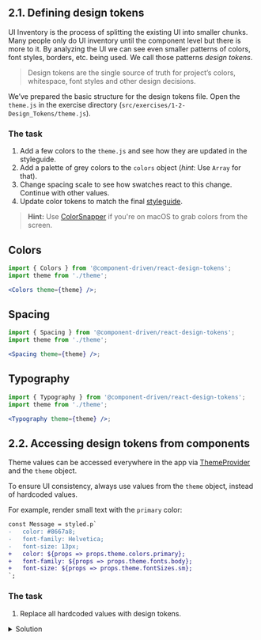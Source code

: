 ## 2.1. Defining design tokens

UI Inventory is the process of splitting the existing UI into smaller chunks. Many people only do UI inventory until the component level but there is more to it. By analyzing the UI we can see even smaller patterns of colors, font styles, borders, etc. being used. We call those patterns _design tokens_.

> Design tokens are the single source of truth for project’s colors, whitespace, font styles and other design decisions.

We’ve prepared the basic structure for the design tokens file. Open the `theme.js` in the exercise directory (`src/exercises/1-2-Design_Tokens/theme.js`).

### The task

1. Add a few colors to the `theme.js` and see how they are updated in the styleguide.
1. Add a palette of grey colors to the `colors` object (_hint_: Use `Array` for that).
1. Change spacing scale to see how swatches react to this change. Continue with other values.
1. Update color tokens to match the final [styleguide](https://cdds.netlify.com/styleguide/#/Foundation?id=colors).

> **Hint:** Use [ColorSnapper](https://colorsnapper.com) if you're on macOS to grab colors from the screen.

## Colors

```jsx noeditor
import { Colors } from '@component-driven/react-design-tokens';
import theme from './theme';

<Colors theme={theme} />;
```

## Spacing

```jsx noeditor
import { Spacing } from '@component-driven/react-design-tokens';
import theme from './theme';

<Spacing theme={theme} />;
```

## Typography

```jsx noeditor
import { Typography } from '@component-driven/react-design-tokens';
import theme from './theme';

<Typography theme={theme} />;
```

## 2.2. Accessing design tokens from components

Theme values can be accessed everywhere in the app via [ThemeProvider](https://github.com/component-driven/component-driven-development/blob/master/src/ThemeProvider.js) and the `theme` object.

To ensure UI consistency, always use values from the `theme` object, instead of hardcoded values.

For example, render small text with the `primary` color:

```diff
const Message = styled.p`
-   color: #8667a8;
-   font-family: Helvetica;
-   font-size: 13px;
+   color: ${props => props.theme.colors.primary};
+   font-family: ${props => props.theme.fonts.body};
+   font-size: ${props => props.theme.fontSizes.sm};
`;
```

### The task

1. Replace all hardcoded values with design tokens.

<details>
 <summary>Solution</summary>

The `Button` component (`src/exercises/2-Design_Tokens/Button.js`):

```jsx {"file": "final/Button.js", "static": true}
```

The `LoginForm` component (`src/exercises/2-Design_Tokens/LoginForm.js`):

```jsx {"file": "final/LoginForm.js", "static": true}
```

</details>
